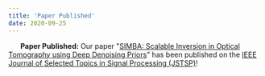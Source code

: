 ```yaml
---
title: 'Paper Published'
date: 2020-09-25
---
```


&nbsp;&nbsp;&nbsp;&nbsp;&nbsp; **Paper Published:** Our paper "[SIMBA: Scalable Inversion in Optical Tomography using Deep Denoising Priors](https://arxiv.org/abs/1911.13241)" has been published on the [IEEE Journal of Selected Topics in Signal Processing (JSTSP)](https://ieeexplore.ieee.org/document/9107406)!

